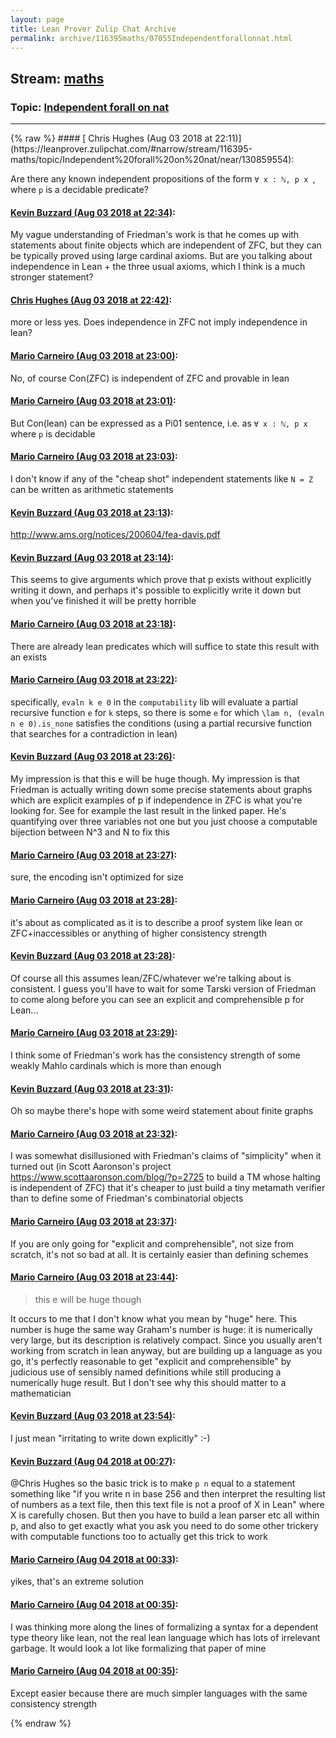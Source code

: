 ```yaml
---
layout: page
title: Lean Prover Zulip Chat Archive 
permalink: archive/116395maths/07055Independentforallonnat.html
---
```


## Stream: [maths](https://leanprover-community.github.io/archive/116395maths/index.html)
### Topic: [Independent forall on nat](https://leanprover-community.github.io/archive/116395maths/07055Independentforallonnat.html)

---

<base href="https://leanprover.zulipchat.com">
{% raw %}
#### [ Chris Hughes (Aug 03 2018 at 22:11)](https://leanprover.zulipchat.com/#narrow/stream/116395-maths/topic/Independent%20forall%20on%20nat/near/130859554):
<p>Are there any known independent propositions of the form <code>∀ x : ℕ, p x </code>, where <code>p</code> is a decidable predicate?</p>

#### [ Kevin Buzzard (Aug 03 2018 at 22:34)](https://leanprover.zulipchat.com/#narrow/stream/116395-maths/topic/Independent%20forall%20on%20nat/near/130860599):
<p>My vague understanding of Friedman's work is that he comes up with statements about finite objects which are independent of ZFC, but they can be typically proved using large cardinal axioms. But are you talking about independence in Lean + the three usual axioms, which I think is a much stronger statement?</p>

#### [ Chris Hughes (Aug 03 2018 at 22:42)](https://leanprover.zulipchat.com/#narrow/stream/116395-maths/topic/Independent%20forall%20on%20nat/near/130860948):
<p>more or less yes. Does independence in ZFC not imply independence in lean?</p>

#### [ Mario Carneiro (Aug 03 2018 at 23:00)](https://leanprover.zulipchat.com/#narrow/stream/116395-maths/topic/Independent%20forall%20on%20nat/near/130861681):
<p>No, of course Con(ZFC) is independent of ZFC and provable in lean</p>

#### [ Mario Carneiro (Aug 03 2018 at 23:01)](https://leanprover.zulipchat.com/#narrow/stream/116395-maths/topic/Independent%20forall%20on%20nat/near/130861700):
<p>But Con(lean) can be expressed as a Pi01 sentence, i.e. as <code>∀ x : ℕ, p x</code> where <code>p</code> is decidable</p>

#### [ Mario Carneiro (Aug 03 2018 at 23:03)](https://leanprover.zulipchat.com/#narrow/stream/116395-maths/topic/Independent%20forall%20on%20nat/near/130861795):
<p>I don't know if any of the "cheap shot" independent statements like <code>N = Z</code> can be written as arithmetic statements</p>

#### [ Kevin Buzzard (Aug 03 2018 at 23:13)](https://leanprover.zulipchat.com/#narrow/stream/116395-maths/topic/Independent%20forall%20on%20nat/near/130862188):
<p><a href="http://www.ams.org/notices/200604/fea-davis.pdf" target="_blank" title="http://www.ams.org/notices/200604/fea-davis.pdf">http://www.ams.org/notices/200604/fea-davis.pdf</a></p>

#### [ Kevin Buzzard (Aug 03 2018 at 23:14)](https://leanprover.zulipchat.com/#narrow/stream/116395-maths/topic/Independent%20forall%20on%20nat/near/130862251):
<p>This seems to give arguments which prove that p exists without explicitly writing it down, and perhaps it's possible to explicitly write it down but when you've finished it will be pretty horrible</p>

#### [ Mario Carneiro (Aug 03 2018 at 23:18)](https://leanprover.zulipchat.com/#narrow/stream/116395-maths/topic/Independent%20forall%20on%20nat/near/130862424):
<p>There are already lean predicates which will suffice to state this result with an exists</p>

#### [ Mario Carneiro (Aug 03 2018 at 23:22)](https://leanprover.zulipchat.com/#narrow/stream/116395-maths/topic/Independent%20forall%20on%20nat/near/130862584):
<p>specifically, <code>evaln k e 0</code> in the <code>computability</code> lib will evaluate a partial recursive function <code>e</code> for <code>k</code> steps, so there is some <code>e</code> for which <code>\lam n, (evaln n e 0).is_none</code> satisfies the conditions (using a partial recursive function that searches for a contradiction in lean)</p>

#### [ Kevin Buzzard (Aug 03 2018 at 23:26)](https://leanprover.zulipchat.com/#narrow/stream/116395-maths/topic/Independent%20forall%20on%20nat/near/130862738):
<p>My impression is that this e will be huge though. My impression is that Friedman is actually writing down some precise statements about graphs which are explicit examples of p if independence in ZFC is what you're looking for. See for example the last result in the linked paper. He's quantifying over three variables not one but you just choose a computable bijection between N^3 and N to fix this</p>

#### [ Mario Carneiro (Aug 03 2018 at 23:27)](https://leanprover.zulipchat.com/#narrow/stream/116395-maths/topic/Independent%20forall%20on%20nat/near/130862758):
<p>sure, the encoding isn't optimized for size</p>

#### [ Mario Carneiro (Aug 03 2018 at 23:28)](https://leanprover.zulipchat.com/#narrow/stream/116395-maths/topic/Independent%20forall%20on%20nat/near/130862820):
<p>it's about as complicated as it is to describe a proof system like lean or ZFC+inaccessibles or anything of higher consistency strength</p>

#### [ Kevin Buzzard (Aug 03 2018 at 23:28)](https://leanprover.zulipchat.com/#narrow/stream/116395-maths/topic/Independent%20forall%20on%20nat/near/130862821):
<p>Of course all this assumes lean/ZFC/whatever we're talking about is consistent. I guess you'll have to wait for some Tarski version of Friedman to come along before you can see an explicit and comprehensible p for Lean...</p>

#### [ Mario Carneiro (Aug 03 2018 at 23:29)](https://leanprover.zulipchat.com/#narrow/stream/116395-maths/topic/Independent%20forall%20on%20nat/near/130862835):
<p>I think some of Friedman's work has the consistency strength of some weakly Mahlo cardinals which is more than enough</p>

#### [ Kevin Buzzard (Aug 03 2018 at 23:31)](https://leanprover.zulipchat.com/#narrow/stream/116395-maths/topic/Independent%20forall%20on%20nat/near/130862913):
<p>Oh so maybe there's hope with some weird statement about finite graphs</p>

#### [ Mario Carneiro (Aug 03 2018 at 23:32)](https://leanprover.zulipchat.com/#narrow/stream/116395-maths/topic/Independent%20forall%20on%20nat/near/130862978):
<p>I was somewhat disillusioned with Friedman's claims of "simplicity" when it turned out (in Scott Aaronson's project <a href="https://www.scottaaronson.com/blog/?p=2725" target="_blank" title="https://www.scottaaronson.com/blog/?p=2725">https://www.scottaaronson.com/blog/?p=2725</a> to build a TM whose halting is independent of ZFC) that it's cheaper to just build a tiny metamath verifier than to define some of Friedman's combinatorial objects</p>

#### [ Mario Carneiro (Aug 03 2018 at 23:37)](https://leanprover.zulipchat.com/#narrow/stream/116395-maths/topic/Independent%20forall%20on%20nat/near/130863138):
<p>If you are only going for "explicit and comprehensible", not size from scratch, it's not so bad at all. It is certainly easier than defining schemes</p>

#### [ Mario Carneiro (Aug 03 2018 at 23:44)](https://leanprover.zulipchat.com/#narrow/stream/116395-maths/topic/Independent%20forall%20on%20nat/near/130863454):
<blockquote>
<p>this e will be huge though</p>
</blockquote>
<p>It occurs to me that I don't know what you mean by "huge" here. This number is huge the same way Graham's number is huge: it is numerically very large, but its description is relatively compact. Since you usually aren't working from scratch in lean anyway, but are building up a language as you go, it's perfectly reasonable to get "explicit and comprehensible" by judicious use of sensibly named definitions while still producing a numerically huge result. But I don't see why this should matter to a mathematician</p>

#### [ Kevin Buzzard (Aug 03 2018 at 23:54)](https://leanprover.zulipchat.com/#narrow/stream/116395-maths/topic/Independent%20forall%20on%20nat/near/130863916):
<p>I just mean "irritating to write down explicitly" :-)</p>

#### [ Kevin Buzzard (Aug 04 2018 at 00:27)](https://leanprover.zulipchat.com/#narrow/stream/116395-maths/topic/Independent%20forall%20on%20nat/near/130865143):
<p><span class="user-mention" data-user-id="110044">@Chris Hughes</span> so the basic trick is to make <code>p n</code> equal to a statement something like "if you write n in base 256 and then interpret the resulting list of numbers as a text file, then this text file is not a proof of X in Lean" where X is carefully chosen. But then you have to build a lean parser etc all within p, and also to get exactly what you ask you need to do some other trickery with computable functions too to actually get this trick to work</p>

#### [ Mario Carneiro (Aug 04 2018 at 00:33)](https://leanprover.zulipchat.com/#narrow/stream/116395-maths/topic/Independent%20forall%20on%20nat/near/130865344):
<p>yikes, that's an extreme solution</p>

#### [ Mario Carneiro (Aug 04 2018 at 00:35)](https://leanprover.zulipchat.com/#narrow/stream/116395-maths/topic/Independent%20forall%20on%20nat/near/130865398):
<p>I was thinking more along the lines of formalizing a syntax for a dependent type theory like lean, not the real lean language which has lots of irrelevant garbage. It would look a lot like formalizing that paper of mine</p>

#### [ Mario Carneiro (Aug 04 2018 at 00:35)](https://leanprover.zulipchat.com/#narrow/stream/116395-maths/topic/Independent%20forall%20on%20nat/near/130865404):
<p>Except easier because there are much simpler languages with the same consistency strength</p>


{% endraw %}
